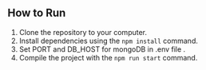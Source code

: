## How to Run

1. Clone the repository to your computer.
2. Install dependencies using the `npm install` command.
3. Set PORT and DB_HOST for mongoDB in .env file .
4. Compile the project with the `npm run start` command.
